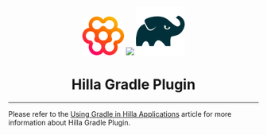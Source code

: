 <div align="center">
<img src="../../../hilla-logo.svg" style="width: 6em;">
<img src="https://github.githubassets.com/images/icons/emoji/unicode/1f917.png" style="width: 3em;">
<img src="gradle-icon.svg" style="width: 7em;">
<h1>Hilla Gradle Plugin</h1>
</div>

---

Please refer to the [Using Gradle in Hilla Applications](https://hilla.dev/docs/react/start/gradle) article for more information about Hilla Gradle Plugin.
